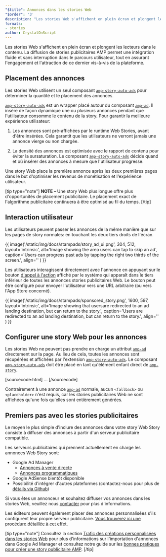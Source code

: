 ```yaml
---
"$title": Annonces dans les stories Web
"$order": '3'
description: "Les stories Web s'affichent en plein écran et plongent les lecteurs dans le contenu. La diffusion de stories publicitaires permet une intégration fluide et sans interruption ..."
formats:
- stories
author: CrystalOnScript
---
```


Les stories Web s'affichent en plein écran et plongent les lecteurs dans le contenu. La diffusion de stories publicitaires AMP permet une intégration fluide et sans interruption dans le parcours utilisateur, tout en assurant l'engagement et l'attraction de ce dernier vis-à-vis de la plateforme.

## Placement des annonces

Les stories Web utilisent un seul composant [`amp-story-auto-ads`](../../../documentation/components/reference/amp-story-auto-ads.md) pour déterminer la quantité et le placement des annonces.

[`amp-story-auto-ads`](../../../documentation/components/reference/amp-story-auto-ads.md) est un wrapper placé autour du composant [`amp-ad`](../../../documentation/components/reference/amp-ad.md). Il insère de façon dynamique une ou plusieurs annonces pendant que l'utilisateur consomme le contenu de la story. Pour garantir la meilleure expérience utilisateur:

1. Les annonces sont pré-affichées par le runtime Web Stories, avant d'être insérées. Cela garantit que les utilisateurs ne verront jamais une annonce vierge ou non chargée.

2. La densité des annonces est optimisée avec le rapport de contenu pour éviter la sursaturation. Le composant [`amp-story-auto-ads`](../../../documentation/components/reference/amp-story-auto-ads.md) décide quand et où insérer des annonces à mesure que l'utilisateur progresse.

Une story Web place la première annonce après les deux premières pages dans le but d'optimiser les revenus de monétisation et l'expérience utilisateur.

<amp-anim width="360" height="640" src="/static/img/docs/stampads/stamp_gif_ad.gif">
  <amp-img placeholder width="360" height="640" src="/static/img/docs/stampads/stamp_gif_still.png">
  </amp-img></amp-anim>

[tip type="note"] **NOTE –** Une story Web plus longue offre plus d'opportunités de placement publicitaire. Le placement exact de l'algorithme publicitaire continuera à être optimisé au fil du temps. [/tip]

## Interaction utilisateur

Les utilisateurs peuvent passer les annonces de la même manière que sur les pages de story normales: en touchant les deux tiers droits de l'écran.

{{ image('/static/img/docs/stampads/story_ad_ui.png', 304, 512, layout='intrinsic', alt='Image showing the area users can tap to skip an ad', caption='Users can progress past ads by tapping the right two thirds of the screen.', align='' ) }}

Les utilisateurs interagissent directement avec l'annonce en appuyant sur le bouton [d'appel à l'action](story_ads_best_practices.md#call-to-action-button-text-enum) affiché par le système qui apparaît dans le tiers inférieur de toutes les annonces stories publicitaires Web. Le bouton peut être configuré pour envoyer l'utilisateur vers une URL arbitraire (ou vers l'App Store concerné).

{{ image('/static/img/docs/stampads/sponsored_story.png', 1600, 597, layout='intrinsic', alt='Image showing that usersare redirected to an ad landing destination, but can return to the story.', caption='Users are redirected to an ad landing destination, but can return to the story.', align='' ) }}

## Configurer une story Web pour les annonces

Les stories Web ne peuvent pas prendre en charge un attribut [`amp-ad`](../../../documentation/components/reference/amp-ad.md) directement sur la page. Au lieu de cela, toutes les annonces sont récupérées et affichées par l'extension [`amp-story-auto-ads`](../../../documentation/components/reference/amp-story-auto-ads.md). Le composant [`amp-story-auto-ads`](../../../documentation/components/reference/amp-story-auto-ads.md) doit être placé en tant qu'élément enfant direct de [`amp-story`](../../../documentation/components/reference/amp-story.md).

[sourcecode:html]
<amp-story>
  <amp-story-auto-ads>
    <script type="application/json">
      {
        "ad-attributes": {
          // ad server configuration
        }
      }
    </script>
  </amp-story-auto-ads>
  <amp-story-page>
  ...
</amp-story>
[/sourcecode]

Contrairement à une annonce [`amp-ad`](../../../documentation/components/reference/amp-ad.md) normale, aucun `<fallback>` ou `<placeholder>` n'est requis, car les stories publicitaires Web ne sont affichées qu'une fois qu'elles sont entièrement générées.

## Premiers pas avec les stories publicitaires

Le moyen le plus simple d'inclure des annonces dans votre story Web Story consiste à diffuser des annonces à partir d'un serveur publicitaire compatible.

Les serveurs publicitaires qui prennent actuellement en charge les annonces Web Story sont:

- Google Ad Manager <a name="google-ad-manager"></a>
    - [Annonces à vente directe](https://support.google.com/admanager/answer/9038178)
    - [Annonces programmatiques](https://support.google.com/admanager/answer/9416436)
- Google AdSense bientôt disponible
- Possibilité d'intégrer d'autres plateformes (contactez-nous pour plus de [détails via Github](https://github.com/ampproject/amphtml/issues/30769))

Si vous êtes un annonceur et souhaitez diffuser vos annonces dans les stories Web, veuillez nous [contacter](mailto:story-ads-wg@google.com) pour plus d'informations.

Les éditeurs peuvent également placer des annonces personnalisées s'ils configurent leur propre serveur publicitaire. [Vous trouverez ici une procédure détaillée à cet effet](https://github.com/ampproject/amphtml/blob/master/extensions/amp-story/amp-story-ads.md#publisher-placed-ads).

[tip type="note"] Consultez la section [Trafic des créations personnalisées dans les stories Web](https://support.google.com/admanager/answer/9038178) pour plus d'informations sur l'importation d'annonces dans Google Ad Manager et consultez notre guide sur les [bonnes pratiques pour créer une story publicitaire AMP](story_ads_best_practices.md). [/tip]
